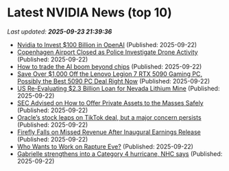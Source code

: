 # Latest NVIDIA News (top 10)
_Last updated: **2025-09-23 21:39:36**_

- [Nvidia to Invest $100 Billion in OpenAI](https://www.theepochtimes.com/business/nvidia-to-invest-100-billion-in-openai-5918695) (Published: 2025-09-22)
- [Copenhagen Airport Closed as Police Investigate Drone Activity](https://biztoc.com/x/c364d372bdc8f93a) (Published: 2025-09-22)
- [How to trade the AI boom beyond chips](https://finance.yahoo.com/video/trade-ai-boom-beyond-chips-213601170.html) (Published: 2025-09-22)
- [Save Over $1,000 Off the Lenovo Legion 7 RTX 5090 Gaming PC, Possibly the Best 5090 PC Deal Right Now](https://www.ign.com/articles/save-over-1000-off-the-lenovo-legion-7-rtx-5090-gaming-pc-deal) (Published: 2025-09-22)
- [US Re-Evaluating $2.3 Billion Loan for Nevada Lithium Mine](https://biztoc.com/x/22aaf1a186e879ba) (Published: 2025-09-22)
- [SEC Advised on How to Offer Private Assets to the Masses Safely](https://biztoc.com/x/d481d2c0aefa991d) (Published: 2025-09-22)
- [Oracle’s stock leaps on TikTok deal, but a major concern persists](https://biztoc.com/x/20732bb473aa62e4) (Published: 2025-09-22)
- [Firefly Falls on Missed Revenue After Inaugural Earnings Release](https://biztoc.com/x/d187c1d8d6dea1d6) (Published: 2025-09-22)
- [Who Wants to Work on Rapture Eve?](https://biztoc.com/x/f0c3c9df8d7db3d4) (Published: 2025-09-22)
- [Gabrielle strengthens into a Category 4 hurricane, NHC says](https://biztoc.com/x/80b1240fac7745fa) (Published: 2025-09-22)
